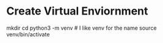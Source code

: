 # Create Virtual Enviornment 

mkdir <file>
cd <file path>
python3 -m venv <virtual enviornment name> # I like venv for the name
source venv/bin/activate
